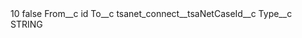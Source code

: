 <?xml version="1.0" encoding="UTF-8"?>
<CustomMetadata xmlns="http://soap.sforce.com/2006/04/metadata" xmlns:xsi="http://www.w3.org/2001/XMLSchema-instance" xmlns:xsd="http://www.w3.org/2001/XMLSchema">
    <label>10</label>
    <protected>false</protected>
    <values>
        <field>From__c</field>
        <value xsi:type="xsd:string">id</value>
    </values>
    <values>
        <field>To__c</field>
        <value xsi:type="xsd:string">tsanet_connect__tsaNetCaseId__c</value>
    </values>
    <values>
        <field>Type__c</field>
        <value xsi:type="xsd:string">STRING</value>
    </values>
</CustomMetadata>
